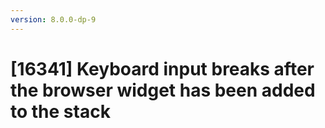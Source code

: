 ```yaml
---
version: 8.0.0-dp-9
---
```

# [16341] Keyboard input breaks after the browser widget has been added to the stack
